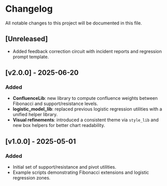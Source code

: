 # Changelog

All notable changes to this project will be documented in this file.

## [Unreleased]
- Added feedback correction circuit with incident reports and regression prompt template.

## [v2.0.0] - 2025-06-20
### Added
- **ConfluenceLib**: new library to compute confluence weights between Fibonacci and support/resistance levels.
- **logistic_model_lib**: replaced previous logistic regression utilities with a unified helper library.
- **Visual refinements**: introduced a consistent theme via `style_lib` and new box helpers for better chart readability.

## [v1.0.0] - 2025-05-01
### Added
- Initial set of support/resistance and pivot utilities.
- Example scripts demonstrating Fibonacci extensions and logistic regression zones.